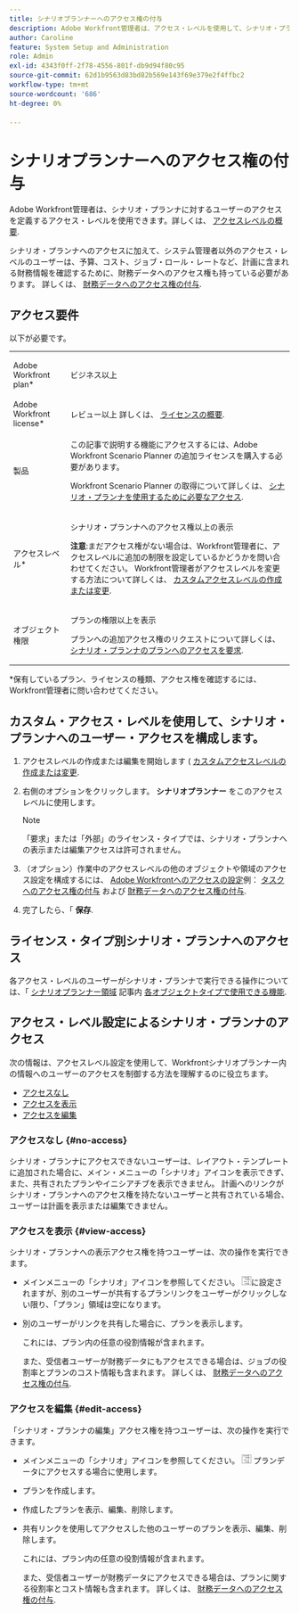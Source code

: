 ```yaml
---
title: シナリオプランナーへのアクセス権の付与
description: Adobe Workfront管理者は、アクセス・レベルを使用して、シナリオ・プランナへのユーザーのアクセスを定義できます。
author: Caroline
feature: System Setup and Administration
role: Admin
exl-id: 4343f0ff-2f78-4556-801f-db9d94f80c95
source-git-commit: 62d1b9563d83bd82b569e143f69e379e2f4ffbc2
workflow-type: tm+mt
source-wordcount: '686'
ht-degree: 0%

---
```


# シナリオプランナーへのアクセス権の付与

Adobe Workfront管理者は、シナリオ・プランナに対するユーザーのアクセスを定義するアクセス・レベルを使用できます。詳しくは、 [アクセスレベルの概要](../../../administration-and-setup/add-users/access-levels-and-object-permissions/access-levels-overview.md).

シナリオ・プランナへのアクセスに加えて、システム管理者以外のアクセス・レベルのユーザーは、予算、コスト、ジョブ・ロール・レートなど、計画に含まれる財務情報を確認するために、財務データへのアクセス権も持っている必要があります。 詳しくは、 [財務データへのアクセス権の付与](../../../administration-and-setup/add-users/configure-and-grant-access/grant-access-financial.md).

## アクセス要件

以下が必要です。

<table style="table-layout:auto"> 
 <col> 
 <col> 
 <tbody> 
  <tr> 
   <td role="rowheader"> <p>Adobe Workfront plan*</p> </td> 
   <td>ビジネス以上</td> 
  </tr> 
  <tr> 
   <td role="rowheader">Adobe Workfront license*</td> 
   <td> <p>レビュー以上 詳しくは、 <a href="../../../administration-and-setup/add-users/access-levels-and-object-permissions/wf-licenses.md" class="MCXref xref" data-mc-variable-override="">ライセンスの概要</a>.</p> </td> 
  </tr> 
  <tr> 
   <td role="rowheader">製品</td> 
   <td> <p>この記事で説明する機能にアクセスするには、Adobe Workfront Scenario Planner の追加ライセンスを購入する必要があります。</p> <p>Workfront Scenario Planner の取得について詳しくは、 <a href="../../../scenario-planner/access-needed-to-use-sp.md" class="MCXref xref" data-mc-variable-override="">シナリオ・プランナを使用するために必要なアクセス</a>. </p> </td> 
  </tr> 
  <tr> 
   <td role="rowheader">アクセスレベル*</td> 
   <td> <p>シナリオ・プランナへのアクセス権以上の表示</p> <p><b>注意</b>:まだアクセス権がない場合は、Workfront管理者に、アクセスレベルに追加の制限を設定しているかどうかを問い合わせてください。 Workfront管理者がアクセスレベルを変更する方法について詳しくは、 <a href="../../../administration-and-setup/add-users/configure-and-grant-access/create-modify-access-levels.md" class="MCXref xref" data-mc-variable-override="">カスタムアクセスレベルの作成または変更</a>.</p> </td> 
  </tr> 
  <tr data-mc-conditions=""> 
   <td role="rowheader"> <p>オブジェクト権限</p> </td> 
   <td> <p>プランの権限以上を表示</p> <p>プランへの追加アクセス権のリクエストについて詳しくは、 <a href="../../../scenario-planner/request-access-to-plan.md" class="MCXref xref" data-mc-variable-override="">シナリオ・プランナのプランへのアクセスを要求</a>.</p> </td> 
  </tr> 
 </tbody> 
</table>

&#42;保有しているプラン、ライセンスの種類、アクセス権を確認するには、Workfront管理者に問い合わせてください。

## カスタム・アクセス・レベルを使用して、シナリオ・プランナへのユーザー・アクセスを構成します。

1. アクセスレベルの作成または編集を開始します ( [カスタムアクセスレベルの作成または変更](../../../administration-and-setup/add-users/configure-and-grant-access/create-modify-access-levels.md).
1. 右側のオプションをクリックします。 **シナリオプランナー** をこのアクセスレベルに使用します。

   >[!NOTE]
   >
   >「要求」または「外部」のライセンス・タイプでは、シナリオ・プランナへの表示または編集アクセスは許可されません。

1. （オプション）作業中のアクセスレベルの他のオブジェクトや領域のアクセス設定を構成するには、 [Adobe Workfrontへのアクセスの設定](../../../administration-and-setup/add-users/configure-and-grant-access/configure-access.md)例： [タスクへのアクセス権の付与](../../../administration-and-setup/add-users/configure-and-grant-access/grant-access-tasks.md) および [財務データへのアクセス権の付与](../../../administration-and-setup/add-users/configure-and-grant-access/grant-access-financial.md).
1. 完了したら、「 **保存**.

## ライセンス・タイプ別シナリオ・プランナへのアクセス

各アクセス・レベルのユーザーがシナリオ・プランナで実行できる操作については、「 [シナリオプランナー領域](../../../administration-and-setup/add-users/access-levels-and-object-permissions/functionality-available-for-each-object-type.md#scenario) 記事内 [各オブジェクトタイプで使用できる機能](../../../administration-and-setup/add-users/access-levels-and-object-permissions/functionality-available-for-each-object-type.md).

## アクセス・レベル設定によるシナリオ・プランナのアクセス

次の情報は、アクセスレベル設定を使用して、Workfrontシナリオプランナー内の情報へのユーザーのアクセスを制御する方法を理解するのに役立ちます。

* [アクセスなし](#no-access)
* [アクセスを表示](#view-access)
* [アクセスを編集](#edit-access)

### アクセスなし {#no-access}

シナリオ・プランナにアクセスできないユーザーは、レイアウト・テンプレートに追加された場合に、メイン・メニューの「シナリオ」アイコンを表示できず、また、共有されたプランやイニシアチブを表示できません。 計画へのリンクがシナリオ・プランナへのアクセス権を持たないユーザーと共有されている場合、ユーザーは計画を表示または編集できません。

### アクセスを表示 {#view-access}

シナリオ・プランナへの表示アクセス権を持つユーザーは、次の操作を実行できます。

* メインメニューの「シナリオ」アイコンを参照してください。 ![](assets/esp-icon-in-main-menu.png)に設定されますが、別のユーザーが共有するプランリンクをユーザーがクリックしない限り、「プラン」領域は空になります。
* 別のユーザーがリンクを共有した場合に、プランを表示します。

   これには、プラン内の任意の役割情報が含まれます。

   また、受信者ユーザーが財務データにもアクセスできる場合は、ジョブの役割率とプランのコスト情報も含まれます。 詳しくは、 [財務データへのアクセス権の付与](../../../administration-and-setup/add-users/configure-and-grant-access/grant-access-financial.md).

### アクセスを編集 {#edit-access}

「シナリオ・プランナの編集」アクセス権を持つユーザーは、次の操作を実行できます。

* メインメニューの「シナリオ」アイコンを参照してください。 ![](assets/esp-icon-in-main-menu.png) プランデータにアクセスする場合に使用します。
* プランを作成します。
* 作成したプランを表示、編集、削除します。
* 共有リンクを使用してアクセスした他のユーザーのプランを表示、編集、削除します。

   これには、プラン内の任意の役割情報が含まれます。

   また、受信者ユーザーが財務データにアクセスできる場合は、プランに関する役割率とコスト情報も含まれます。 詳しくは、 [財務データへのアクセス権の付与](../../../administration-and-setup/add-users/configure-and-grant-access/grant-access-financial.md).

